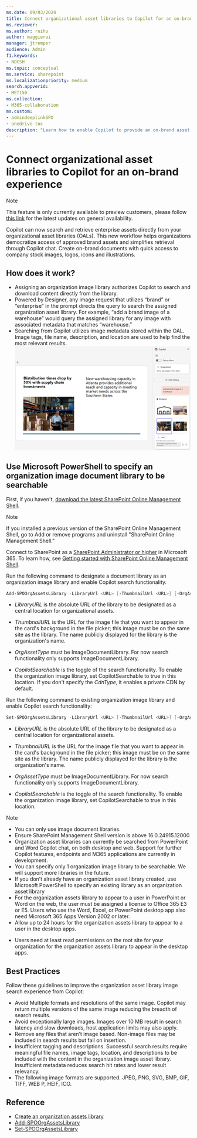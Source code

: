 ```yaml
---
ms.date: 09/03/2024
title: Connect organizational asset libraries to Copilot for an on-brand experience
ms.reviewer:
ms.author: ruihu
author: maggierui
manager: jtremper
audience: Admin
f1.keywords:
- NOCSH
ms.topic: conceptual
ms.service: sharepoint
ms.localizationpriority: medium
search.appverid:
- MET150
ms.collection:
- M365-collaboration
ms.custom:
- admindeeplinkSPO
- onedrive-toc
description: "Learn how to enable Copilot to provide an on-brand asset experience by specifying organization asset libraries for users to query images, logos, or illustrations directly from chat."
---
```

# Connect organizational asset libraries to Copilot for an on-brand experience

> [!NOTE]
> This feature is only currently available to preview customers, please follow [this link](https://www.microsoft.com/microsoft-365/roadmap?filters=&searchterms=406170) for the latest updates on general availability.

Copilot can now search and retrieve enterprise assets directly from your organizational asset libraries (OALs). This new workflow helps organizations democratize access of approved brand assets and simplifies retrieval through Copilot chat. Create on-brand documents with quick access to company stock images, logos, icons and illustrations.

## How does it work?

- Assigning an organization image library authorizes Copilot to search and download content directly from the library. 
- Powered by Designer, any image request that utilizes “brand” or “enterprise” in the prompt directs the query to search the assigned organization asset library. For example, “add a brand image of a warehouse” would query the assigned library for any image with associated metadata that matches “warehouse.”
- Searching from Copilot utilizes image metadata stored within the OAL. Image tags, file name, description, and location are used to help find the most relevant results.
![screenshot of searching for brand images in Copilot](media/copilot-brand-image-search.png)

## Use Microsoft PowerShell to specify an organization image document library to be searchable

First, if you haven't, [download the latest SharePoint Online Management Shell](https://go.microsoft.com/fwlink/p/?LinkId=255251).

> [!NOTE]
> If you installed a previous version of the SharePoint Online Management Shell, go to Add or remove programs and uninstall "SharePoint Online Management Shell."

Connect to SharePoint as a [SharePoint Administrator or higher](./sharepoint-admin-role.md) in Microsoft 365. To learn how, see [Getting started with SharePoint Online Management Shell](/powershell/sharepoint/sharepoint-online/connect-sharepoint-online).

Run the following command to designate a document library as an organization image library and enable Copilot search functionality. 

```PowerShell
Add-SPOOrgAssetsLibrary -LibraryUrl <URL> [-ThumbnailUrl <URL>] [-OrgAssetType ImageDocumentLibrary] [-CdnType <Public or Private>] [-CopilotSearchable <True or False>] 
```
- *LibraryURL* is the absolute URL of the library to be designated as a central location for organizational assets. 

- *ThumbnailURL* is the URL for the image file that you want to appear in the card's background in the file picker; this image must be on the same site as the library. The name publicly displayed for the library is the organization's name. 

- *OrgAssetType* must be ImageDocumentLibrary. For now search functionality only supports ImageDocumentLibrary. 

- *CopilotSearchable* is the toggle of the search functionality. To enable the organization image library, set CopilotSearchable to true in this location. 
If you don't specify the *CdnType*, it enables a private CDN by default. 

Run the following command to existing organization image library and enable Copilot search functionality:

```PowerShell
Set-SPOOrgAssetsLibrary -LibraryUrl <URL> [-ThumbnailUrl <URL>] [-OrgAssetType ImageDocumentLibrary] [-CopilotSearchable <True or False>] 
```

- *LibraryURL* is the absolute URL of the library to be designated as a central location for organizational assets. 

- *ThumbnailURL* is the URL for the image file that you want to appear in the card's background in the file picker; this image must be on the same site as the library. The name publicly displayed for the library is the organization's name. 

- *OrgAssetType* must be ImageDocumentLibrary. For now search functionality only supports ImageDocumentLibrary. 

- *CopilotSearchable* is the toggle of the search functionality. To enable the organization image library, set CopilotSearchable to true in this location. 

> [!NOTE]
> - You can only use image document libraries.
> - Ensure SharePoint Management Shell version is above 16.0.24915.12000 
> - Organization asset libraries can currently be searched from PowerPoint and Word Copilot chat, on both desktop and web. Support for further Copilot features, endpoints and M365 applications are currently in development.
> - You can specify only 1 organization image library to be searchable. We will support more libraries in the future.
> - If you don’t already have an organization asset library created, use Microsoft PowerShell to specify an existing library as an organization asset library
> - For the organization assets library to appear to a user in PowerPoint or Word on the web, the user must be assigned a license to Office 365 E3 or E5. Users who use the Word, Excel, or PowerPoint desktop app also need Microsoft 365 Apps Version 2002 or later.
> - Allow up to 24 hours for the organization assets library to appear to a user in the desktop apps. 
- Users need at least read permissions on the root site for your organization for the organization assets library to appear in the desktop apps.

## Best Practices

Follow these guidelines to improve the organization asset library image search experience from Copilot:
- Avoid Multiple formats and resolutions of the same image. Copilot may return multiple versions of the same image reducing the breadth of search results. 
- Avoid exceptionally large images. Images over 10 MB result in search latency and slow downloads, host application limits may also apply.
- Remove any files that aren’t image based. Non-image files may be included in search results but fail on insertion.
- Insufficient tagging and descriptions. Successful search results require meaningful file names, image tags, location, and descriptions to be included with the content in the organization image asset library. Insufficient metadata reduces search hit rates and lower result relevancy.
- The following image formats are supported. JPEG, PNG, SVG, BMP, GIF, TIFF, WEB P, HEIF, ICO.

## Reference

- [Create an organization assets library](/sharepoint/organization-assets-library) 
- [Add-SPOOrgAssetsLibrary](/powershell/module/sharepoint-online/add-spoorgassetslibrary)
- [Set-SPOOrgAssetsLibrary](/powershell/module/sharepoint-online/set-spoorgassetslibrary)
